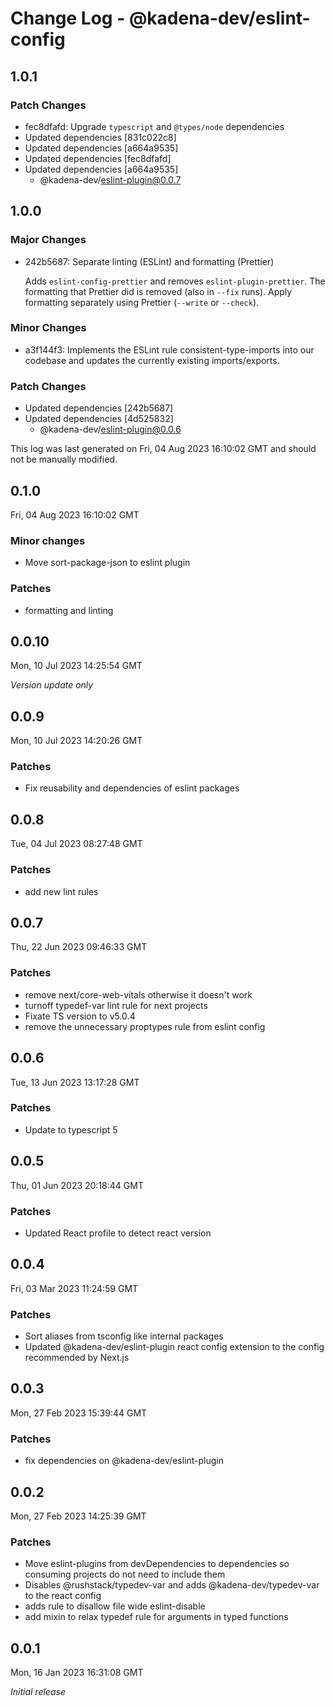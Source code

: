 # Change Log - @kadena-dev/eslint-config

## 1.0.1

### Patch Changes

- fec8dfafd: Upgrade `typescript` and `@types/node` dependencies
- Updated dependencies [831c022c8]
- Updated dependencies [a664a9535]
- Updated dependencies [fec8dfafd]
- Updated dependencies [a664a9535]
  - @kadena-dev/eslint-plugin@0.0.7

## 1.0.0

### Major Changes

- 242b5687: Separate linting (ESLint) and formatting (Prettier)

  Adds `eslint-config-prettier` and removes `eslint-plugin-prettier`. The
  formatting that Prettier did is removed (also in `--fix` runs). Apply
  formatting separately using Prettier (`--write` or `--check`).

### Minor Changes

- a3f144f3: Implements the ESLint rule consistent-type-imports into our codebase
  and updates the currently existing imports/exports.

### Patch Changes

- Updated dependencies [242b5687]
- Updated dependencies [4d525832]
  - @kadena-dev/eslint-plugin@0.0.6

This log was last generated on Fri, 04 Aug 2023 16:10:02 GMT and should not be
manually modified.

## 0.1.0

Fri, 04 Aug 2023 16:10:02 GMT

### Minor changes

- Move sort-package-json to eslint plugin

### Patches

- formatting and linting

## 0.0.10

Mon, 10 Jul 2023 14:25:54 GMT

_Version update only_

## 0.0.9

Mon, 10 Jul 2023 14:20:26 GMT

### Patches

- Fix reusability and dependencies of eslint packages

## 0.0.8

Tue, 04 Jul 2023 08:27:48 GMT

### Patches

- add new lint rules

## 0.0.7

Thu, 22 Jun 2023 09:46:33 GMT

### Patches

- remove next/core-web-vitals otherwise it doesn't work
- turnoff typedef-var lint rule for next projects
- Fixate TS version to v5.0.4
- remove the unnecessary proptypes rule from eslint config

## 0.0.6

Tue, 13 Jun 2023 13:17:28 GMT

### Patches

- Update to typescript 5

## 0.0.5

Thu, 01 Jun 2023 20:18:44 GMT

### Patches

- Updated React profile to detect react version

## 0.0.4

Fri, 03 Mar 2023 11:24:59 GMT

### Patches

- Sort aliases from tsconfig like internal packages
- Updated @kadena-dev/eslint-plugin react config extension to the config
  recommended by Next.js

## 0.0.3

Mon, 27 Feb 2023 15:39:44 GMT

### Patches

- fix dependencies on @kadena-dev/eslint-plugin

## 0.0.2

Mon, 27 Feb 2023 14:25:39 GMT

### Patches

- Move eslint-plugins from devDependencies to dependencies so consuming projects
  do not need to include them
- Disables @rushstack/typedev-var and adds @kadena-dev/typedev-var to the react
  config
- adds rule to disallow file wide eslint-disable
- add mixin to relax typedef rule for arguments in typed functions

## 0.0.1

Mon, 16 Jan 2023 16:31:08 GMT

_Initial release_
